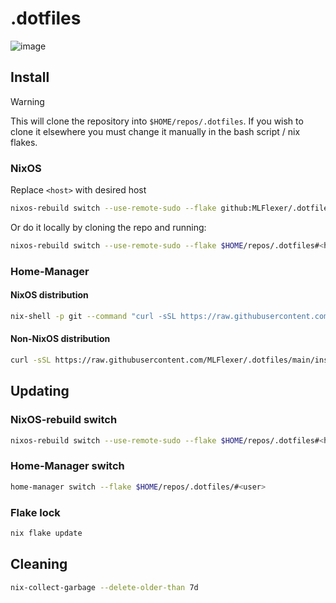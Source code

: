 # .dotfiles

![image](https://github.com/MLFlexer/.dotfiles/assets/75012728/05173810-e858-476c-a2b8-161b01f2237c)

## Install

> [!WARNING] 
> This will clone the repository into `$HOME/repos/.dotfiles`. If you wish to
> clone it elsewhere you must change it manually in the bash script / nix flakes.

### NixOS

Replace `<host>` with desired host

```bash
nixos-rebuild switch --use-remote-sudo --flake github:MLFlexer/.dotfiles#<host>
```

Or do it locally by cloning the repo and running:

```bash
nixos-rebuild switch --use-remote-sudo --flake $HOME/repos/.dotfiles#<host>
```

### Home-Manager

#### NixOS distribution

```bash
nix-shell -p git --command "curl -sSL https://raw.githubusercontent.com/MLFlexer/.dotfiles/main/nix_git_install.sh | bash"
```

#### Non-NixOS distribution

```bash
curl -sSL https://raw.githubusercontent.com/MLFlexer/.dotfiles/main/install.sh | bash
```

## Updating

### NixOS-rebuild switch

```bash
nixos-rebuild switch --use-remote-sudo --flake $HOME/repos/.dotfiles#<host>
```

### Home-Manager switch

```bash
home-manager switch --flake $HOME/repos/.dotfiles/#<user>
```

### Flake lock

```bash
nix flake update
```

## Cleaning

```bash
nix-collect-garbage --delete-older-than 7d
```
